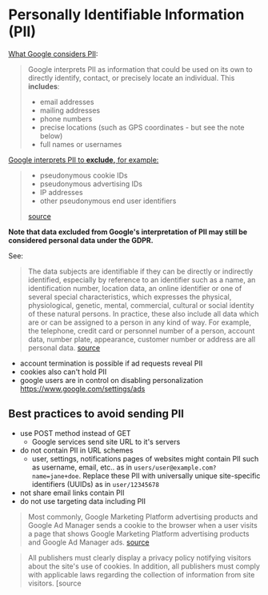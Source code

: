 # Personally Identifiable Information (PII)

<u>What Google considers PII</u>:

> Google interprets PII as information that could be used on its own to directly identify, contact, or precisely locate an individual. This **includes**:
>
> - email addresses
> - mailing addresses
> - phone numbers
> - precise locations (such as GPS coordinates - but see the note below)
> - full names or usernames

<u>Google interprets PII to **exclude,** for example:</u>

> - pseudonymous cookie IDs
> - pseudonymous advertising IDs
> - IP addresses
> - other pseudonymous end user identifiers
>
> [source](https://support.google.com/admanager/answer/7686480?hl=en)

**Note that data excluded from Google's interpretation of PII may still be considered personal data under the GDPR.**

See:

> The data subjects are identifiable if they can be directly or indirectly identified, especially by reference to an identifier such as a name, an identification number, location data, an online identifier or one of several special characteristics, which expresses the physical, physiological, genetic, mental, commercial, cultural or social identity of these natural persons. In practice, these also include all data which are or can be assigned to a person in any kind of way. For example, the telephone, credit card or personnel number of a person, account data, number plate, appearance, customer number or address are all personal data. [source](https://gdpr-info.eu/issues/personal-data/)

- account termination is possible if ad requests reveal PII
- cookies also can't hold PII
- google users are in control on disabling personalization https://www.google.com/settings/ads

## Best practices to avoid sending PII

- use POST method instead of GET
  - Google services send site URL to it's servers
- do not contain PII in URL schemes
  - user, settings, notifications pages of websites might contain PII such as username, email, etc.. as in `users/user@example.com?name=jane+doe`. Replace these PII with universally unique site-specific identifiers (UUIDs) as in `user/12345678`
- not share email links contain PII
- do not use targeting data including PII

> Most commonly, Google Marketing Platform advertising products and Google Ad Manager sends a cookie to the browser when a user visits a page that shows Google Marketing Platform advertising products and Google Ad Manager ads. [source](https://support.google.com/admanager/answer/2839090?hl=en&ref_topic=7395141)

> All publishers must clearly display a privacy policy notifying visitors about the site's use of cookies. In addition, all publishers must comply with applicable laws regarding the collection of information from site visitors. [source